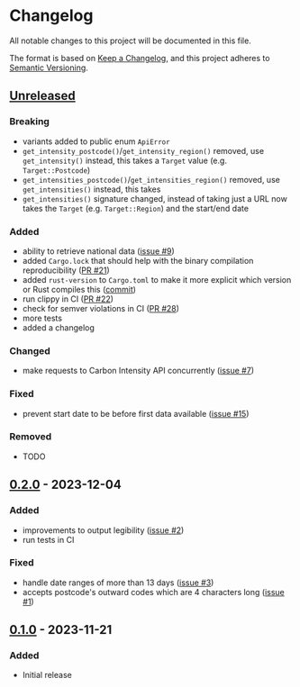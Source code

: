 # Changelog

All notable changes to this project will be documented in this file.

The format is based on [Keep a Changelog](https://keepachangelog.com/en/1.1.0/),
and this project adheres to [Semantic Versioning](https://semver.org/spec/v2.0.0.html).

## [Unreleased]

### Breaking

- variants added to public enum `ApiError`
- `get_intensity_postcode()`/`get_intensity_region()` removed, use `get_intensity()`
  instead, this takes a `Target` value (e.g. `Target::Postcode`)
- `get_intensities_postcode()`/`get_intensities_region()` removed, use `get_intensities()`
  instead, this takes 
- `get_intensities()` signature changed, instead of taking just a URL now
  takes the `Target` (e.g. `Target::Region`) and the start/end date

### Added

- ability to retrieve national data ([issue #9](https://github.com/jnioche/carbonintensity-api/issues/9))
- added `Cargo.lock` that should help with the binary compilation reproducibility
  ([PR #21](https://github.com/jnioche/carbonintensity-api/pull/21))
- added `rust-version` to `Cargo.toml` to make it more explicit which version
  or Rust compiles this ([commit](https://github.com/jnioche/carbonintensity-api/commit/f92d03673181f3be8f0954724b60dd38b1808145))
- run clippy in CI ([PR #22](https://github.com/jnioche/carbonintensity-api/pull/22))
- check for semver violations in CI ([PR #28](https://github.com/jnioche/carbonintensity-api/pull/28))
- more tests
- added a changelog

### Changed

- make requests to Carbon Intensity API concurrently ([issue #7](https://github.com/jnioche/carbonintensity-api/issues/7))

### Fixed

- prevent start date to be before first data available ([issue #15](https://github.com/jnioche/carbonintensity-api/issues/15))

### Removed

- TODO

[Unreleased]: https://github.com/jnioche/carbonintensity-api/compare/0.2.0...HEAD

## [0.2.0] - 2023-12-04

### Added

- improvements to output legibility ([issue #2](https://github.com/jnioche/carbonintensity-api/issues/2))
- run tests in CI

### Fixed

- handle date ranges of more than 13 days ([issue #3](https://github.com/jnioche/carbonintensity-api/issues/3))
- accepts postcode's outward codes which are 4 characters long ([issue #1](https://github.com/jnioche/carbonintensity-api/issues/1))

[0.2.0]: https://github.com/jnioche/carbonintensity-api/compare/0.1.0...0.2.0

## [0.1.0] - 2023-11-21

### Added

- Initial release

[0.1.0]: https://github.com/jnioche/carbonintensity-api/compare/99759e1a889065d473bacd2958692ab8bbeb3ae0...0.1.0
